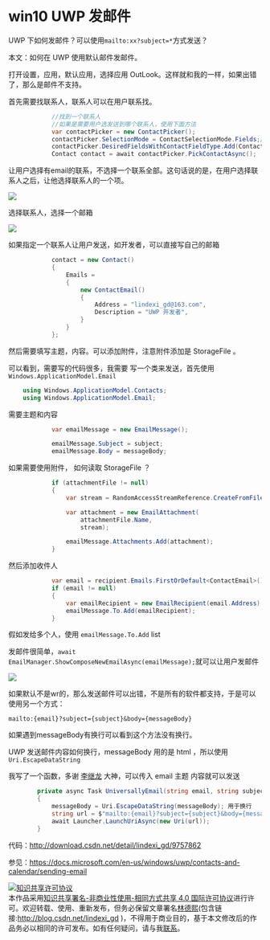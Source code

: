 # win10 UWP 发邮件

UWP 下如何发邮件？可以使用`mailto:xx?subject=*`方式发送？

本文：如何在 UWP 使用默认邮件发邮件。

<!--more-->
<!-- CreateTime:2018/8/10 19:17:19 -->


<div id="toc"></div>

打开设置，应用，默认应用，选择应用 OutLook。这样就和我的一样，如果出错了，那么是邮件不支持。

首先需要找联系人，联系人可以在用户联系找。


```csharp
            //找到一个联系人
            //如果是需要用户选发送到哪个联系人，使用下面方法
            var contactPicker = new ContactPicker();
            contactPicker.SelectionMode = ContactSelectionMode.Fields;//选择联系人一个项
            contactPicker.DesiredFieldsWithContactFieldType.Add(ContactFieldType.Email);//选择email
            Contact contact = await contactPicker.PickContactAsync();
```

让用户选择有email的联系，不选择一个联系全部。这句话说的是，在用户选择联系人之后，让他选择联系人的一个项。

![](http://image.acmx.xyz/f182d3db-d997-4f86-801b-fde591612fa7201721995012.jpg)

选择联系人，选择一个邮箱

![](http://image.acmx.xyz/f182d3db-d997-4f86-801b-fde591612fa7201721995041.jpg)

如果指定一个联系人让用户发送，如开发者，可以直接写自己的邮箱

```csharp
            contact = new Contact()
            {
                Emails =
                {
                    new ContactEmail()
                    {
                        Address = "lindexi_gd@163.com",
                        Description = "UWP 开发者",
                    }
                }
            };
```


然后需要填写主题，内容。可以添加附件，注意附件添加是 StorageFile 。

可以看到，需要写的代码很多，我需要
写一个类来发送，首先使用`Windows.ApplicationModel.Email`


```csharp
    using Windows.ApplicationModel.Contacts;
    using Windows.ApplicationModel.Email;
```

需要主题和内容


```csharp
            var emailMessage = new EmailMessage();

            emailMessage.Subject = subject;
            emailMessage.Body = messageBody;
```

如果需要使用附件，
如何读取 StorageFile ？


```csharp
            if (attachmentFile != null)
            {
                var stream = RandomAccessStreamReference.CreateFromFile(attachmentFile);

                var attachment = new EmailAttachment(
                    attachmentFile.Name,
                    stream);

                emailMessage.Attachments.Add(attachment);
            }
```

然后添加收件人


```csharp
            var email = recipient.Emails.FirstOrDefault<ContactEmail>();
            if (email != null)
            {
                var emailRecipient = new EmailRecipient(email.Address);
                emailMessage.To.Add(emailRecipient);
            }
```

假如发给多个人，使用 `emailMessage.To.Add` list

发邮件很简单，`await EmailManager.ShowComposeNewEmailAsync(emailMessage);`就可以让用户发邮件

![](https://ooo.0o0.ooo/2017/02/19/58a8fe3a8e17d.gif)



如果默认不是wr的，那么发送邮件可以出错，不是所有的软件都支持，于是可以使用另一个方式：

`mailto:{email}?subject={subject}&body={messageBody}`

如果遇到messageBody有换行可以看到这个方法没有换行。

UWP 发送邮件内容如何换行，messageBody 用的是 html ，所以使用 `Uri.EscapeDataString`

我写了一个函数，多谢 [李继龙](mailto:kljzndx@outlook.com) 大神，可以传入 email 主题 内容就可以发送


```csharp
        private async Task UniversallyEmail(string email, string subject, string messageBody)
        {
            messageBody = Uri.EscapeDataString(messageBody); 用于换行
            string url = $"mailto:{email}?subject={subject}&body={messageBody}";
            await Launcher.LaunchUriAsync(new Uri(url));
        }
```


代码：http://download.csdn.net/detail/lindexi_gd/9757862

参见：https://docs.microsoft.com/en-us/windows/uwp/contacts-and-calendar/sending-email

<a rel="license" href="http://creativecommons.org/licenses/by-nc-sa/4.0/"><img alt="知识共享许可协议" style="border-width:0" src="https://licensebuttons.net/l/by-nc-sa/4.0/88x31.png" /></a><br />本作品采用<a rel="license" href="http://creativecommons.org/licenses/by-nc-sa/4.0/">知识共享署名-非商业性使用-相同方式共享 4.0 国际许可协议</a>进行许可。欢迎转载、使用、重新发布，但务必保留文章署名[林德熙](http://blog.csdn.net/lindexi_gd)(包含链接:http://blog.csdn.net/lindexi_gd )，不得用于商业目的，基于本文修改后的作品务必以相同的许可发布。如有任何疑问，请与我[联系](mailto:lindexi_gd@163.com)。  